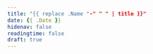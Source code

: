 ```yaml
---
title: "{{ replace .Name "-" " " | title }}"
date: {{ .Date }}
hidenav: false
readingtime: false
draft: true
---
```

